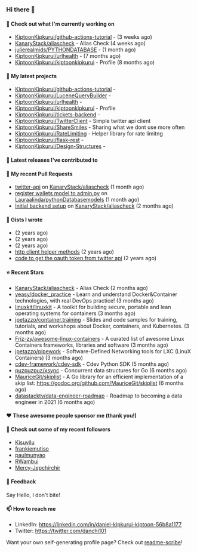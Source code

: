 
### Hi there 👋

#### 👷 Check out what I'm currently working on

- [KiptoonKipkurui/github-actions-tutorial](https://github.com/KiptoonKipkurui/github-actions-tutorial) -  (3 weeks ago)
- [KanaryStack/aliascheck](https://github.com/KanaryStack/aliascheck) - Alias Check (4 weeks ago)
- [julierealmids/PYTHONDATABASE](https://github.com/julierealmids/PYTHONDATABASE) -  (1 month ago)
- [KiptoonKipkurui/urlhealth](https://github.com/KiptoonKipkurui/urlhealth) -  (7 months ago)
- [KiptoonKipkurui/kiptoonkipkurui](https://github.com/KiptoonKipkurui/kiptoonkipkurui) - Profile (8 months ago)

#### 🌱 My latest projects

- [KiptoonKipkurui/github-actions-tutorial](https://github.com/KiptoonKipkurui/github-actions-tutorial) - 
- [KiptoonKipkurui/LuceneQueryBuilder](https://github.com/KiptoonKipkurui/LuceneQueryBuilder) - 
- [KiptoonKipkurui/urlhealth](https://github.com/KiptoonKipkurui/urlhealth) - 
- [KiptoonKipkurui/kiptoonkipkurui](https://github.com/KiptoonKipkurui/kiptoonkipkurui) - Profile
- [KiptoonKipkurui/tickets-backend](https://github.com/KiptoonKipkurui/tickets-backend) - 
- [KiptoonKipkurui/TwitterClient](https://github.com/KiptoonKipkurui/TwitterClient) - Simple twitter api client
- [KiptoonKipkurui/ShareSmiles](https://github.com/KiptoonKipkurui/ShareSmiles) - Sharing what we dont use more often
- [KiptoonKipkurui/RateLimiting](https://github.com/KiptoonKipkurui/RateLimiting) - Helper library for rate limitng 
- [KiptoonKipkurui/flask-rest](https://github.com/KiptoonKipkurui/flask-rest) - 
- [KiptoonKipkurui/Design-Structures](https://github.com/KiptoonKipkurui/Design-Structures) - 

#### 🔭 Latest releases I've contributed to


#### 🔨 My recent Pull Requests

- [twitter-api](https://github.com/KanaryStack/aliascheck/pull/17) on [KanaryStack/aliascheck](https://github.com/KanaryStack/aliascheck) (1 month ago)
- [register wallets model to admin.py](https://github.com/Lauraalinda/pythonDatabasemodels/pull/1) on [Lauraalinda/pythonDatabasemodels](https://github.com/Lauraalinda/pythonDatabasemodels) (1 month ago)
- [Initial backend setup](https://github.com/KanaryStack/aliascheck/pull/7) on [KanaryStack/aliascheck](https://github.com/KanaryStack/aliascheck) (2 months ago)


#### 📓 Gists I wrote

- [](https://gist.github.com/75f8e6859120ff76384203162ff71031) (2 years ago)
- [](https://gist.github.com/36d123dbcfae3aa16c9fa05d14b77e70) (2 years ago)
- [](https://gist.github.com/03aa6a9e4d1f6e83ffe6ce69bac8ade0) (2 years ago)
- [http client helper methods](https://gist.github.com/42b4af13921bcb86f7f2aa61d76dc5f3) (2 years ago)
- [code to get the oauth token from twitter api](https://gist.github.com/4f857e433d186cdd79501c0bd4bff8b9) (2 years ago)

#### ⭐ Recent Stars

- [KanaryStack/aliascheck](https://github.com/KanaryStack/aliascheck) - Alias Check (2 months ago)
- [yeasy/docker_practice](https://github.com/yeasy/docker_practice) - Learn and understand Docker&amp;Container technologies, with real DevOps practice! (3 months ago)
- [linuxkit/linuxkit](https://github.com/linuxkit/linuxkit) - A toolkit for building secure, portable and lean operating systems for containers (3 months ago)
- [jpetazzo/container.training](https://github.com/jpetazzo/container.training) - Slides and code samples for training, tutorials, and workshops about Docker, containers, and Kubernetes. (3 months ago)
- [Friz-zy/awesome-linux-containers](https://github.com/Friz-zy/awesome-linux-containers) - A curated list of awesome Linux Containers frameworks, libraries and software (3 months ago)
- [jpetazzo/pipework](https://github.com/jpetazzo/pipework) - Software-Defined Networking tools for LXC (LinuX Containers) (3 months ago)
- [cdev-framework/cdev-sdk](https://github.com/cdev-framework/cdev-sdk) - Cdev Python SDK (5 months ago)
- [puzpuzpuz/xsync](https://github.com/puzpuzpuz/xsync) - Concurrent data structures for Go (6 months ago)
- [MauriceGit/skiplist](https://github.com/MauriceGit/skiplist) - A Go library for an efficient implementation of a skip list: https://godoc.org/github.com/MauriceGit/skiplist (6 months ago)
- [datastacktv/data-engineer-roadmap](https://github.com/datastacktv/data-engineer-roadmap) - Roadmap to becoming a data engineer in 2021 (6 months ago)

#### ❤️ These awesome people sponsor me (thank you!)


#### 👯 Check out some of my recent followers

- [Kisuvilu](https://github.com/Kisuvilu)
- [frankiemutiso](https://github.com/frankiemutiso)
- [paulmunyao](https://github.com/paulmunyao)
- [RWambui](https://github.com/RWambui)
- [Mercy-Jepchirchir](https://github.com/Mercy-Jepchirchir)

#### 💬 Feedback

Say Hello, I don't bite!

#### 📫 How to reach me
- LinkedIn: https://linkedin.com/in/daniel-kipkurui-kiptoon-56b8a1177
- Twitter: https://twitter.com/danchi101


Want your own self-generating profile page? Check out [readme-scribe](https://github.com/muesli/readme-scribe)!

